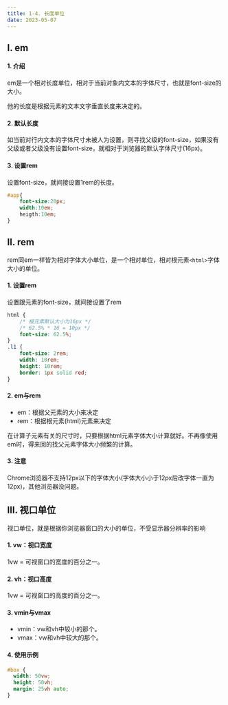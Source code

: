 ```yaml
---
title: 1-4. 长度单位
date: 2023-05-07
---
```


## Ⅰ. em 

#### 1. 介绍
em是一个相对长度单位，相对于当前对象内文本的字体尺寸，也就是font-size的大小。

他的长度是根据元素的文本文字垂直长度来决定的。
#### 2. 默认长度
如当前对行内文本的字体尺寸未被人为设置，则寻找父级的font-size，如果没有父级或者父级没有设置font-size，就相对于浏览器的默认字体尺寸(16px)。

#### 3. 设置rem
设置font-size，就间接设置1rem的长度。
```css
#app{
    font-size:20px;
    width:10em;
    heigth:10em;
}
```

## Ⅱ. rem 
rem同em一样皆为相对字体大小单位，是一个相对单位，相对根元素`<html>`字体大小的单位。
#### 1. 设置rem
设置跟元素的font-size，就间接设置了rem
```css
html {
    /* 根元素默认大小为16px */
    /* 62.5% * 16 = 10px */
    font-size: 62.5%;
}
.l1 {
    font-size: 2rem;
    width: 10rem;
    height: 10rem;
    border: 1px solid red;
}
```
#### 2. em与rem
- em：根据父元素的大小来决定
- rem：根据根元素(html)元素来决定

在计算子元素有关的尺寸时，只要根据html元素字体大小计算就好。不再像使用em时，得来回的找父元素字体大小频繁的计算。

#### 3. 注意
Chrome浏览器不支持12px以下的字体大小(字体大小小于12px后改字体一直为12px)，其他浏览器没问题。


## Ⅲ. 视口单位
视口单位，就是根据你浏览器窗口的大小的单位，不受显示器分辨率的影响
#### 1. vw：视口宽度
1vw = 可视窗口的宽度的百分之一。

#### 2. vh：视口高度
1vw = 可视窗口的高度的百分之一。

#### 3. vmin与vmax
- vmin：vw和vh中较小的那个。
- vmax：vw和vh中较大的那个。

#### 4. 使用示例
```css
#box { 
  width: 50vw; 
  height: 50vh; 
  margin: 25vh auto; 
}
```

